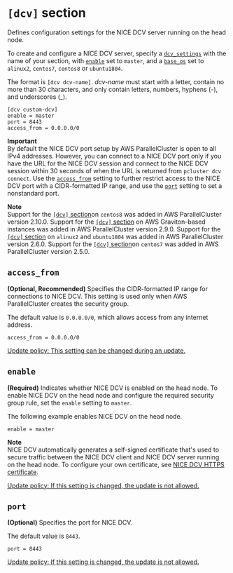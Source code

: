 # `[dcv]` section<a name="dcv-section"></a>

Defines configuration settings for the NICE DCV server running on the head node\.

To create and configure a NICE DCV server, specify a [`dcv_settings`](cluster-definition.md#dcv-settings) with the name of your section, with [`enable`](#dcv-section-enable) set to `master`, and a [`base_os`](cluster-definition.md#base-os) set to `alinux2`, `centos7`, `centos8` or `ubuntu1804`\.

The format is `[dcv dcv-name]`\. *dcv\-name* must start with a letter, contain no more than 30 characters, and only contain letters, numbers, hyphens \(\-\), and underscores \(\_\)\.

```
[dcv custom-dcv]
enable = master
port = 8443
access_from = 0.0.0.0/0
```

**Important**  
By default the NICE DCV port setup by AWS ParallelCluster is open to all IPv4 addresses\. However, you can connect to a NICE DCV port only if you have the URL for the NICE DCV session and connect to the NICE DCV session within 30 seconds of when the URL is returned from `pcluster dcv connect`\. Use the [`access_from`](#dcv-section-access-from) setting to further restrict access to the NICE DCV port with a CIDR\-formatted IP range, and use the [`port`](#dcv-section-port) setting to set a nonstandard port\.

**Note**  
Support for the [`[dcv]` section](#dcv-section)on `centos8` was added in AWS ParallelCluster version 2\.10\.0\. Support for the [`[dcv]` section](#dcv-section) on AWS Graviton\-based instances was added in AWS ParallelCluster version 2\.9\.0\. Support for the [`[dcv]` section](#dcv-section) on `alinux2` and `ubuntu1804` was added in AWS ParallelCluster version 2\.6\.0\. Support for the [`[dcv]` section](#dcv-section)on `centos7` was added in AWS ParallelCluster version 2\.5\.0\.

## `access_from`<a name="dcv-section-access-from"></a>

 **\(Optional, Recommended\)** Specifies the CIDR\-formatted IP range for connections to NICE DCV\. This setting is used only when AWS ParallelCluster creates the security group\.

The default value is `0.0.0.0/0`, which allows access from any internet address\.

```
access_from = 0.0.0.0/0
```

[Update policy: This setting can be changed during an update.](using-pcluster-update.md#update-policy-setting-supported)

## `enable`<a name="dcv-section-enable"></a>

 **\(Required\)** Indicates whether NICE DCV is enabled on the head node\. To enable NICE DCV on the head node and configure the required security group rule, set the `enable` setting to `master`\.

The following example enables NICE DCV on the head node\.

```
enable = master
```

**Note**  
NICE DCV automatically generates a self\-signed certificate that's used to secure traffic between the NICE DCV client and NICE DCV server running on the head node\. To configure your own certificate, see [NICE DCV HTTPS certificate](dcv.md#dcv-certificate)\.

[Update policy: If this setting is changed, the update is not allowed.](using-pcluster-update.md#update-policy-fail)

## `port`<a name="dcv-section-port"></a>

 **\(Optional\)** Specifies the port for NICE DCV\.

The default value is `8443`\.

```
port = 8443
```

[Update policy: If this setting is changed, the update is not allowed.](using-pcluster-update.md#update-policy-fail)